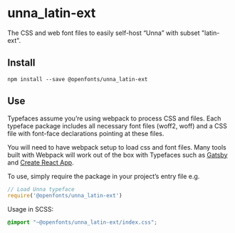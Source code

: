 
# unna_latin-ext

The CSS and web font files to easily self-host “Unna” with subset "latin-ext".

## Install

`npm install --save @openfonts/unna_latin-ext`

## Use

Typefaces assume you’re using webpack to process CSS and files. Each typeface
package includes all necessary font files (woff2, woff) and a CSS file with
font-face declarations pointing at these files.

You will need to have webpack setup to load css and font files. Many tools built
with Webpack will work out of the box with Typefaces such as [Gatsby](https://github.com/gatsbyjs/gatsby)
and [Create React App](https://github.com/facebookincubator/create-react-app).

To use, simply require the package in your project’s entry file e.g.

```javascript
// Load Unna typeface
require('@openfonts/unna_latin-ext')
```

Usage in SCSS:
```scss
@import "~@openfonts/unna_latin-ext/index.css";
```
